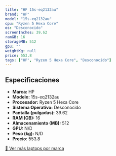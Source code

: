 ```yaml
---
title: "HP 15s-eq2132au"
brand: "HP"
model: "15s-eq2132au"
cpu: "Ryzen 5 Hexa Core"
os: "Desconocido"
screenInches: 39.62
ramGB: 16
storageMB: 512
gpu: ""
weightKg: null
price: 553.8
tags: ["HP", "Ryzen 5 Hexa Core", "Desconocido"]
---
```

## Especificaciones

- **Marca:** HP
- **Modelo:** 15s-eq2132au
- **Procesador:** Ryzen 5 Hexa Core
- **Sistema Operativo:** Desconocido
- **Pantalla (pulgadas):** 39.62
- **RAM (GB):** 16
- **Almacenamiento (MB):** 512
- **GPU:** N/D
- **Peso (kg):** N/D
- **Precio:** 553.8

[:rocket: Ver más laptops por marca](/brand/hp)
